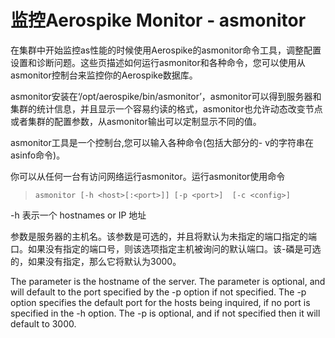 # 监控Aerospike Monitor - asmonitor

在集群中开始监控as性能的时候使用Aerospike的asmonitor命令工具，调整配置设置和诊断问题。这些页描述如何运行asmonitor和各种命令，您可以使用从asmonitor控制台来监控你的Aerospike数据库。

asmonitor安装在‘/opt/aerospike/bin/asmonitor’，asmonitor可以得到服务器和集群的统计信息，并且显示一个容易约读的格式，asmonitor也允许动态改变节点或者集群的配置参数，从asmonitor输出可以定制显示不同的值。


asmonitor工具是一个控制台,您可以输入各种命令(包括大部分的- v的字符串在asinfo命令)。



你可以从任何一台有访问网络运行asmonitor。运行asmonitor使用命令

>```asmonitor [-h <host>[:<port>]] [-p <port>]  [-c <config>]```


-h 表示一个 hostnames or IP 地址 

参数是服务器的主机名。该参数是可选的，并且将默认为未指定的端口指定的端口。如果没有指定的端口号，则该选项指定主机被询问的默认端口。该-磷是可选的，如果没有指定，那么它将默认为3000。


The parameter is the hostname of the server. The parameter is optional, and will default to the port specified by the -p option if not specified. The -p option specifies the default port for the hosts being inquired, if no port is specified in the -h option. The -p is optional, and if not specified then it will default to 3000.